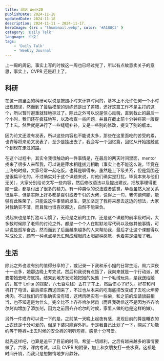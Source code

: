 ```yaml
---
title: 周记 Week20
publishDate: 2024-11-18
updatedDate: 2024-11-18
description: 2024-11-11 ~ 2024-11-17.
heroImage: {src : "thumbnail.webp", color: '#A1B8C2' }
category: 'Daily Talk'
language: '中文'
tags:
    - 'Daily Talk'
    - 'Weekly Journal'
---
```


上一周的周记，事实上写的时候这一周也已经过完了，所以有点故意卖关子的意思，事实上，CVPR 还是赶上了。

## 科研

在这一周里面的科研可以说是按照小时来计算时间的，基本上不允许任何一个小时出现错误，然而到了最后模型的训练还是出了差错，还好这篇工作不是主打的这个，所以暂时避重就轻地掠过了。除此之外可以说是惊心动魄，直到截止的最后一个小时，我们还在疯狂地写，以及检查一些问题，并且在截止前十分钟将第一版提了上去。然后就是进行了一些缝缝补补，又是一些别的修改，提交了别的版本。

因为论文还没有发表，所以这些内容也不能说太多，那些在这里面吃的苦受的累，也许等将来论文发表了，至少是挂出去了，我会写一个回忆篇，回忆从开始接触这个到现在走过的路。

在这个过程中，其实令我很触动的一件事情是，在最后的两天时间里面，mentor 找来了很多人来帮我，可以说是萍水相逢拔刀相助（事实上也不能这么说，毕竟在上海的时候，大家经常一起吃饭，也算是聊得来，虽然是上下级关系，但是氛围还是很扁平化的。不过确实对于这个课题来说，对他们确实是打扰，毕竟本来与他们无关），大家分别给论文写一些内容，然后修改语法以及提出建议，把故事理得更顺一些，都是付出了很多的精力。有一种类似的说法或者感觉，毕竟虽然大家关系很扁平，但是实际上好多都是百引或者千引的大佬，说得上一句，我何德何能，能够有此殊荣了。只能说这件事情的发生，更加坚定了我将来想去这边的想法，大家对我确实不薄，而且我也很喜欢那边，自然不能辜负。

说起来也是单打独斗习惯了，无论是之前的工作，还是这个课题的前半段时间，大多数时候除了老师的讨论之外，都是一个个人在默默地写代码以及做其他事情，可以说是孤军奋战，然而而到了后面越来越多的人来帮助我，最后才让这个课题得以写成论文，颇有一种点点星光汇聚成耀眼的太阳那种感觉，也着实是温暖了我。

## 生活

除此之外也没有别的值得分享的了，或记录一下我和乐小姐的日常生活。周六深夜十一点多，她那边晚上考完试，然后和我说有点饿了，我向来就是一个行动派，就要带她去吃海底捞。结果到地方发现她把她的兔熊（一个毛绒玩具，是我送给她的，属于 Lolita 的搭配，六七百块钱）丢在了车上，然后伤心了好久。好在和司机打了电话，最后把东西送回来了，不过也从本来的吃海底捞改变成了去吃火炉旁烤肉。不过我们的印象确实没有错，这烤肉确实有一些柴，和之前的焰请旗鼓相当，也不知道是为什么，完全比不上齐齐哈尔烤肉（而且我确信这不是因为齐齐哈尔烤肉增加了添加剂，因为之前回齐齐哈尔的时候，家里人做的也是这样的嫩）。

另外一件或许可以说一下的是，之前某一天晚上起夜有感，发现目前的算是睡衣的上衣还是十分可爱的，但是下装只能穿外裤。于是我自己比划了一下，购买了功能约等于睡裤+出去时候的安全裤的喇叭短裤，感觉十分可爱。

就先这样吧，也算是追平了目前的时间，希望一切顺利，之后有越来越多的事情要做了。六级，课内考试，以及 CVPR 的附录，加上和女朋友打一些水赛，这都是时间开销，而我只是想懒惰地岁月静好。